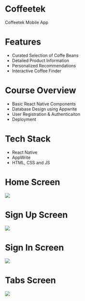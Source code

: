 # Coffeetek
Coffeetek Mobile App

# Features
* Curated Selection of Coffe Beans
* Detailed Product Information
* Personalized Recommendations
* Interactive Coffee Finder

# Course Overview
* Basic React Native Components
* Database Design using Appwrite
* User Registration & Authenticaiton
* Deployment

# Tech Stack
* React Native
* AppWrite
* HTML, CSS and JS

# Home Screen
<img src="assets//screenshot/homescreen.jpg">  

# Sign Up Screen
<img src="assets//screenshot/signup.jpg">  

# Sign In Screen
<img src="assets//screenshot/signin.jpg">  

# Tabs Screen
<img src="assets//screenshot/tabs.jpg">  
